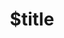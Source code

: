 ---
title: $title
second_title: GroupDocs.Signature for Node.js via Java API Reference
description: $description
type: docs
weight: $weight
url: /nodejs-java/$ref/
---
